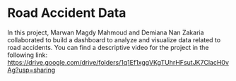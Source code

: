 # Road Accident Data
In this project, Marwan Magdy Mahmoud and Demiana Nan Zakaria collaborated to build a dashboard to analyze and visualize data related to road accidents. You can find a descriptive video for the project in the following link:
https://drive.google.com/drive/folders/1q1Ef1xggVKgTUhrHFsutJK7ClacH0vAg?usp=sharing

